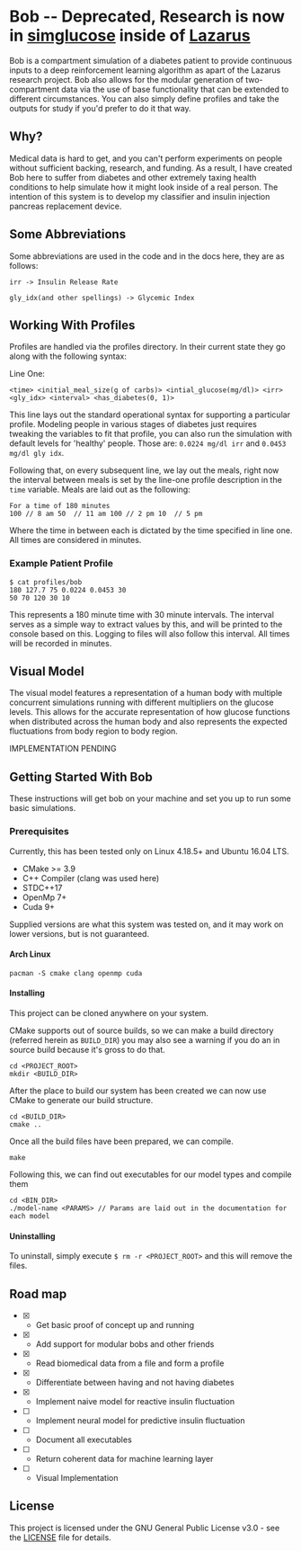 # Bob -- Deprecated, Research is now in [simglucose](https://github.com/jxx123/simglucose) inside of [Lazarus](https://github.com/jparr721/Lazarus)
Bob is a compartment simulation of a diabetes patient to provide continuous inputs to a deep reinforcement learning algorithm as apart of the Lazarus research project. Bob also allows for the modular generation of two-compartment data via the use of base functionality that can be extended to different circumstances. You can also simply define profiles and take the outputs for study if you'd prefer to do it that way.

## Why?
Medical data is hard to get, and you can't perform experiments on people without sufficient backing, research, and funding. As a result, I have created Bob here to suffer from diabetes and other extremely taxing health conditions to help simulate how it might look inside of a real person. The intention of this system is to develop my classifier and insulin injection pancreas replacement device.

## Some Abbreviations

Some abbreviations are used in the code and in the docs here, they are as follows:

`irr -> Insulin Release Rate`

`gly_idx(and other spellings) -> Glycemic Index`

## Working With Profiles

Profiles are handled via the profiles directory. In their current state they go along with the following syntax:

Line One:

`<time> <initial_meal_size(g of carbs)> <intial_glucose(mg/dl)> <irr> <gly_idx> <interval> <has_diabetes(0, 1)>`

This line lays out the standard operational syntax for supporting a particular profile. Modeling people in various stages of diabetes just requires tweaking the variables to fit that profile, you can also run the simulation with default levels for 'healthy' people. Those are: `0.0224 mg/dl irr` and `0.0453 mg/dl gly idx`.

Following that, on every subsequent line, we lay out the meals, right now the interval between meals is set by the line-one profile description in the `time` variable. Meals are laid out as the following:

```
For a time of 180 minutes
100 // 8 am 50  // 11 am 100 // 2 pm 10  // 5 pm
```

Where the time in between each is dictated by the time specified in line one. All times are considered in minutes.

### Example Patient Profile

```
$ cat profiles/bob
180 127.7 75 0.0224 0.0453 30
50 70 120 30 10
```

This represents a 180 minute time with 30 minute intervals. The interval serves as a simple way to extract values by this, and will be printed to the console based on this. Logging to files will also follow this interval. All times will be recorded in minutes.

## Visual Model

The visual model features a representation of a human body with multiple concurrent simulations running with different multipliers on the glucose levels. This allows for the accurate representation of how glucose functions when distributed across the human body and also represents the expected fluctuations from body region to body region.

IMPLEMENTATION PENDING

## Getting Started With Bob
These instructions will get bob on your machine and set you up to run some basic simulations.

### Prerequisites
Currently, this has been tested only on Linux 4.18.5+ and Ubuntu 16.04 LTS.
- CMake >= 3.9
- C++ Compiler (clang was used here)
- STDC++17
- OpenMp 7+
- Cuda 9+

Supplied versions are what this system was tested on, and it may work on lower versions, but is not guaranteed.

#### Arch Linux
```
pacman -S cmake clang openmp cuda
```
#### Installing
This project can be cloned anywhere on your system.

CMake supports out of source builds, so we can make a build directory (referred herein as `BUILD_DIR`) you may also see a warning if you do an in source build because it's gross to do that.
```
cd <PROJECT_ROOT>
mkdir <BUILD_DIR>
```
After the place to build our system has been created we can now use CMake to generate our build structure.
```
cd <BUILD_DIR>
cmake ..
```
Once all the build files have been prepared, we can compile.
```
make
```

Following this, we can find out executables for our model types and compile them

```
cd <BIN_DIR>
./model-name <PARAMS> // Params are laid out in the documentation for each model
```



#### Uninstalling

To uninstall, simply execute `$ rm -r <PROJECT_ROOT>` and this will remove the files.

## Road map
- [x] - Get basic proof of concept up and running
- [x] - Add support for modular bobs and other friends
- [x] - Read biomedical data from a file and form a profile
- [x] - Differentiate between having and not having diabetes
- [x] - Implement naive model for reactive insulin fluctuation
- [ ] - Implement neural model for predictive insulin fluctuation
- [ ] - Document all executables
- [ ] - Return coherent data for machine learning layer
- [ ] - Visual Implementation

## License
This project is licensed under the GNU General Public License v3.0 - see the [LICENSE](https://github.com/jparr721/Bob/blob/master/LICENSE) file for details.
